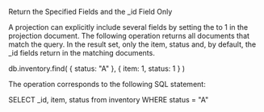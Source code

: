 Return the Specified Fields and the _id Field Only

A projection can explicitly include several fields by setting the <field> to 1 in the projection document. The following operation returns all documents that match the query. In the result set, only the item, status and, by default, the _id fields return in the matching documents.

db.inventory.find( { status: "A" }, { item: 1, status: 1 } )

The operation corresponds to the following SQL statement:

SELECT _id, item, status from inventory WHERE status = "A"

